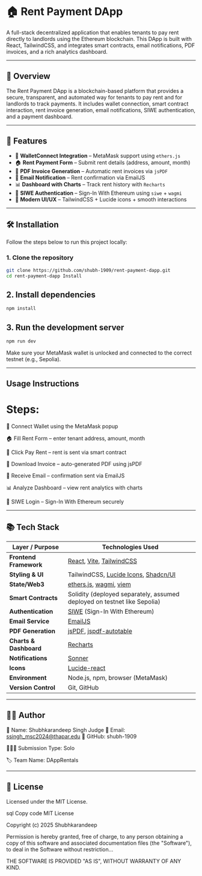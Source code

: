# 🏠 Rent Payment DApp

A full-stack decentralized application that enables tenants to pay rent directly to landlords using the Ethereum blockchain. This DApp is built with React, TailwindCSS, and integrates smart contracts, email notifications, PDF invoices, and a rich analytics dashboard.

---

## 📘 Overview

The Rent Payment DApp is a blockchain-based platform that provides a secure, transparent, and automated way for tenants to pay rent and for landlords to track payments. It includes wallet connection, smart contract interaction, rent invoice generation, email notifications, SIWE authentication, and a payment dashboard.

---

## 🚀 Features

- 🧩 **WalletConnect Integration** – MetaMask support using `ethers.js`
- 🏠 **Rent Payment Form** – Submit rent details (address, amount, month)
- 📄 **PDF Invoice Generation** – Automatic rent invoices via `jsPDF`
- 📧 **Email Notification** – Rent confirmation via EmailJS
- 📊 **Dashboard with Charts** – Track rent history with `Recharts`
- 🪪 **SIWE Authentication** – Sign-In With Ethereum using `siwe` + `wagmi`
- 🎨 **Modern UI/UX** – TailwindCSS + Lucide icons + smooth interactions




---

## 🛠️ Installation

Follow the steps below to run this project locally:

### 1. Clone the repository
```bash
git clone https://github.com/shubh-1909/rent-payment-dapp.git
cd rent-payment-dapp Install 
```
## 2. Install dependencies
```bash
npm install
```
## 3. Run the development server
```bash
npm run dev
```
Make sure your MetaMask wallet is unlocked and connected to the correct testnet (e.g., Sepolia).


---


##  Usage Instructions
# Steps:
🔗 Connect Wallet using the MetaMask popup

🏠 Fill Rent Form – enter tenant address, amount, month

💸 Click Pay Rent – rent is sent via smart contract

🧾 Download Invoice – auto-generated PDF using jsPDF

📧 Receive Email – confirmation sent via EmailJS

📊 Analyze Dashboard – view rent analytics with charts

🪪 SIWE Login – Sign-In With Ethereum securely

---

## 📚 Tech Stack

| Layer / Purpose        | Technologies Used                                                                                                |
| ---------------------- | ---------------------------------------------------------------------------------------------------------------- |
| **Frontend Framework** | [React](https://reactjs.org/), [Vite](https://vitejs.dev/), [TailwindCSS](https://tailwindcss.com/)              |
| **Styling & UI**       | TailwindCSS, [Lucide Icons](https://lucide.dev/), [Shadcn/UI](https://ui.shadcn.com/)                            |
| **State/Web3**         | [ethers.js](https://docs.ethers.org/), [wagmi](https://wagmi.sh/), [viem](https://viem.sh/)                      |
| **Smart Contracts**    | Solidity (deployed separately, assumed deployed on testnet like Sepolia)                                         |
| **Authentication**     | [SIWE](https://login.xyz/) (Sign-In With Ethereum)                                                               |
| **Email Service**      | [EmailJS](https://www.emailjs.com/)                                                                              |
| **PDF Generation**     | [jsPDF](https://github.com/parallax/jsPDF), [jspdf-autotable](https://github.com/simonbengtsson/jsPDF-AutoTable) |
| **Charts & Dashboard** | [Recharts](https://recharts.org/en-US)                                                                           |
| **Notifications**      | [Sonner](https://sonner.emilkowal.dev/)                                                                          |
| **Icons**              | [Lucide-react](https://www.npmjs.com/package/lucide-react)                                                       |
| **Environment**        | Node.js, npm, browser (MetaMask)                                                                                 |
| **Version Control**    | Git, GitHub                                                                                                      |

----

## 👨‍💻 Author
👤 Name: Shubhkarandeep Singh Judge
 📧 Email: ssingh_msc2024@thapar.edu
 🔗 GitHub: shubh-1909

 🧑‍🤝‍🧑 Submission Type: Solo

 🏷️ Team Name: DAppRentals
 
 ---

## 📜 License
Licensed under the MIT License.

sql
Copy code
MIT License

Copyright (c) 2025 Shubhkarandeep

Permission is hereby granted, free of charge, to any person obtaining a copy
of this software and associated documentation files (the "Software"), to deal
in the Software without restriction...

THE SOFTWARE IS PROVIDED "AS IS", WITHOUT WARRANTY OF ANY KIND.
